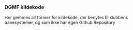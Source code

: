 ### DGMF kildekode
Her gemmes all former for kildekode, der benytes til klubbens banesystemer, og som ikke har egen Github Repository
